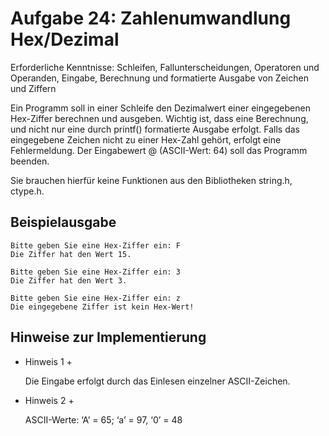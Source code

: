 # Aufgabe 24: Zahlenumwandlung Hex/Dezimal

Erforderliche Kenntnisse: Schleifen, Fallunterscheidungen, Operatoren und Operanden, Eingabe, Berechnung und formatierte Ausgabe von Zeichen und Ziffern

Ein Programm soll in einer Schleife den Dezimalwert einer eingegebenen Hex-Ziffer berechnen und ausgeben. Wichtig ist, dass eine Berechnung, und nicht nur eine durch printf() formatierte Ausgabe erfolgt. Falls das eingegebene Zeichen nicht zu einer Hex-Zahl gehört, erfolgt eine Fehlermeldung. Der Eingabewert @ (ASCII-Wert: 64) soll das Programm beenden.

Sie brauchen hierfür keine Funktionen aus den Bibliotheken string.h, ctype.h.

## Beispielausgabe

```clike
Bitte geben Sie eine Hex-Ziffer ein: F
Die Ziffer hat den Wert 15.

Bitte geben Sie eine Hex-Ziffer ein: 3
Die Ziffer hat den Wert 3.

Bitte geben Sie eine Hex-Ziffer ein: z
Die eingegebene Ziffer ist kein Hex-Wert!
```

## Hinweise zur Implementierung

+ Hinweis 1 +

  Die Eingabe erfolgt durch das Einlesen einzelner ASCII-Zeichen. 



+ Hinweis 2 +

  ASCII-Werte: ‘A’ = 65; ‘a’ = 97, ‘0’ = 48


